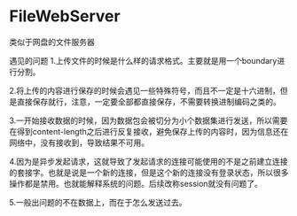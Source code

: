 # FileWebServer
类似于网盘的文件服务器

遇见的问题
1.上传文件的时候是什么样的请求格式。主要就是用一个boundary进行分割。

2.将上传的内容进行保存的时候会遇见一些特殊符号，而且不一定是十六进制，但是直接保存就行，注意，一定要全部都直接保存，不需要转换进制编码之类的。

3.一开始接收数据的时候，因为数据包会被切分为小个数据集进行发送，所以需要在得到content-length之后进行反复接收，避免保存上传的内容时，因为信息还在网络中，没有接收到，导致结果不可用。

4.因为是异步发起请求，这就导致了发起请求的连接可能使用的不是之前建立连接的套接字。也就是说是一个新的连接，但是这个新的连接没有登录状态，所以很多操作都是禁用。也就能解释系统的问题。后续改称session就没有问题了。

5.一般出问题的不在数据上，而在于怎么发送过去。